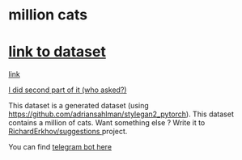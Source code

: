 # million cats
<a href='https://www.kaggle.com/datasets/chelove4draste/1-million-cats'><h1> link to dataset </h1></a>
<a href="https://www.kaggle.com/datasets/chelove4draste/1-million-cats"><p> link </p></a>
<a href='https://www.kaggle.com/datasets/chelove4draste/second-million-cats-dataset'><p> I did second part of it (who asked?)</p></a>
This dataset is a generated dataset (using https://github.com/adriansahlman/stylegan2_pytorch).
This dataset contains a million of cats.
Want something else ? Write it to <a href='https://github.com/RichardErkhov/suggestions'>RichardErkhov/suggestions </a> project.
<p>You can find <a href='http://t.me/aiforcats_bot'> telegram bot here </a> <p>
